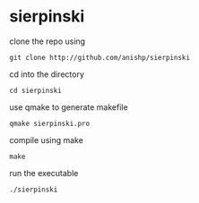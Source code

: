 sierpinski
==========

clone the repo using

    git clone http://github.com/anishp/sierpinski

cd into the directory

    cd sierpinski

use qmake to generate makefile

    qmake sierpinski.pro

compile using make

    make

run the executable

    ./sierpinski
